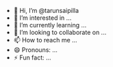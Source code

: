- 👋 Hi, I’m @tarunsaipilla
- 👀 I’m interested in ...
- 🌱 I’m currently learning ...
- 💞️ I’m looking to collaborate on ...
- 📫 How to reach me ...
- 😄 Pronouns: ...
- ⚡ Fun fact: ...

<!---
tarunsaipilla/tarunsaipilla is a ✨ special ✨ repository because its `README.md` (this file) appears on your GitHub profile.
You can click the Preview link to take a look at your changes.
--->
